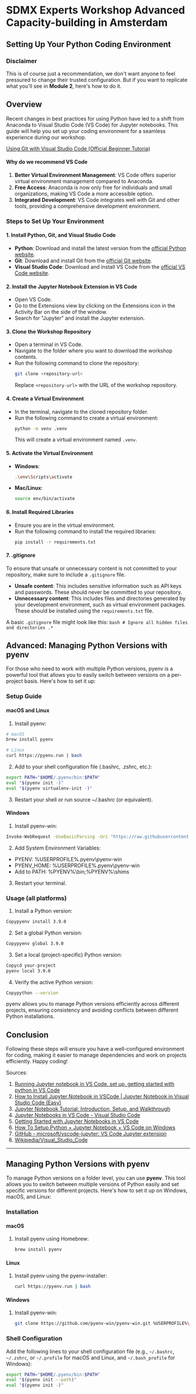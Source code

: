 # SDMX Experts Workshop Advanced Capacity-building in Amsterdam 



## Setting Up Your Python Coding Environment
### Disclaimer
This is of course just a recommendation, we don't want anyone to feel pressured to change their trusted configuration. But if you want to replicate what you'll see in **Module 2**, here's how to do it.
  


## Overview
Recent changes in best practices for using Python have led to a shift from Anaconda to Visual Studio Code (VS Code) for Jupyter notebooks. This guide will help you set up your coding environment for a seamless experience during our workshop.

[Using Git with Visual Studio Code (Official Beginner Tutoria)](https://www.youtube.com/watch?v=i_23KUAEtUM&ab_channel=VisualStudioCode)

#### Why do we recommend VS Code
1. **Better Virtual Environment Management**: VS Code offers superior virtual environment management compared to Anaconda.
2. **Free Access**: Anaconda is now only free for individuals and small organizations, making VS Code a more accessible option.
3. **Integrated Development**: VS Code integrates well with Git and other tools, providing a comprehensive development environment.

### Steps to Set Up Your Environment

#### 1. Install Python, Git, and Visual Studio Code
- **Python**: Download and install the latest version from the [official Python website](https://www.python.org/downloads/).
- **Git**: Download and install Git from the [official Git website](https://git-scm.com/downloads).
- **Visual Studio Code**: Download and install VS Code from the [official VS Code website](https://code.visualstudio.com/).

#### 2. Install the Jupyter Notebook Extension in VS Code
- Open VS Code.
- Go to the Extensions view by clicking on the Extensions icon in the Activity Bar on the side of the window.
- Search for "Jupyter" and install the Jupyter extension.

#### 3. Clone the Workshop Repository
- Open a terminal in VS Code.
- Navigate to the folder where you want to download the workshop contents.
- Run the following command to clone the repository:
  ```bash
  git clone <repository-url>
  ```
  Replace `<repository-url>` with the URL of the workshop repository.

#### 4. Create a Virtual Environment
- In the terminal, navigate to the cloned repository folder.
- Run the following command to create a virtual environment:
  ```bash
  python -m venv .venv
  ```
  This will create a virtual environment named `.venv`.

#### 5. Activate the Virtual Environment
- **Windows**:
  ```bash
  .\env\Scripts\activate
  ```
- **Mac/Linux**:
  ```bash
  source env/bin/activate
  ```

#### 6. Install Required Libraries
- Ensure you are in the virtual environment.
- Run the following command to install the required libraries:
  ```bash
  pip install -r requirements.txt
  ```
  
#### 7. .gitignore
To ensure that unsafe or unnecessary content is not committed to your repository, make sure to include a `.gitignore` file.

- **Unsafe content**: This includes sensitive information such as API keys and passwords. These should never be committed to your repository.
- **Unnecessary content**: This includes files and directories generated by your development environment, such as virtual environment packages. These should be installed using the `requirements.txt` file.

A basic `.gitignore` file might look like this:
    ```bash
    # Ignore all hidden files and directories
    .*
    ```


## Advanced: Managing Python Versions with pyenv
For those who need to work with multiple Python versions, pyenv is a powerful tool that allows you to easily switch between versions on a per-project basis. Here's how to set it up:

### Setup Guide
#### macOS and Linux

1. Install pyenv:
```bash
# macOS
brew install pyenv

# Linux
curl https://pyenv.run | bash
```

2. Add to your shell configuration file (.bashrc, .zshrc, etc.):
```bash
export PATH="$HOME/.pyenv/bin:$PATH"
eval "$(pyenv init -)"
eval "$(pyenv virtualenv-init -)"
```

3. Restart your shell or run source ~/.bashrc (or equivalent).

#### Windows

1. Install pyenv-win:
```bash
Invoke-WebRequest -UseBasicParsing -Uri "https://raw.githubusercontent.com/pyenv-win/pyenv-win/master/pyenv-win/install-pyenv-win.ps1" -OutFile "./install-pyenv-win.ps1"; &"./install-pyenv-win.ps1"
```

2. Add System Environment Variables:

 - PYENV: %USERPROFILE%\.pyenv\pyenv-win
 - PYENV_HOME: %USERPROFILE%\.pyenv\pyenv-win
 - Add to PATH: %PYENV%\bin;%PYENV%\shims

3. Restart your terminal.

### Usage (all platforms)

1. Install a Python version:
```bash
Copypyenv install 3.9.0
```

2. Set a global Python version:
```bash
Copypyenv global 3.9.0
```

3. Set a local (project-specific) Python version:
```bash
Copycd your-project
pyenv local 3.9.0
```

4. Verify the active Python version:
```bash
Copypython --version
```

pyenv allows you to manage Python versions efficiently across different projects, ensuring consistency and avoiding conflicts between different Python installations.



## Conclusion
Following these steps will ensure you have a well-configured environment for coding, making it easier to manage dependencies and work on projects efficiently. Happy coding!

Sources:
1. [Running Jupyter notebook in VS Code, set up, getting started with python in VS Code](https://www.youtube.com/watch?v=9V7AoX0TvSM)
2. [How to Install Jupyter Notebook in VSCode | Jupyter Notebook in Visual Studio Code (Easy)](https://www.youtube.com/watch?v=xS5ZXOC4e6A)
3. [Jupyter Notebook Tutorial: Introduction, Setup, and Walkthrough](https://www.youtube.com/watch?v=HW29067qVWk)
4. [Jupyter Notebooks in VS Code - Visual Studio Code](https://code.visualstudio.com/docs/datascience/jupyter-notebooks)
5. [Getting Started with Jupyter Notebooks in VS Code](https://learn.microsoft.com/en-us/shows/visual-studio-code/getting-started-with-jupyter-notebooks-in-vs-code)
6. [How To Setup Python + Jupyter Notebook + VS Code on Windows](https://www.raillyhugo.com/blog/how-to-setup-python-environment)
7. [GitHub - microsoft/vscode-jupyter: VS Code Jupyter extension](https://github.com/microsoft/vscode-jupyter)
8. [Wikipedia/Visual_Studio_Code](https://en.wikipedia.org/wiki/Visual_Studio_Code)


-----

## Managing Python Versions with pyenv

To manage Python versions on a folder level, you can use **pyenv**. This tool allows you to switch between multiple versions of Python easily and set specific versions for different projects. Here's how to set it up on Windows, macOS, and Linux:

### Installation

#### macOS
1. Install pyenv using Homebrew:
    ```sh
    brew install pyenv
    ```

#### Linux
1. Install pyenv using the pyenv-installer:
    ```sh
    curl https://pyenv.run | bash
    ```

#### Windows
1. Install pyenv-win:
    ```sh
    git clone https://github.com/pyenv-win/pyenv-win.git %USERPROFILE%\.pyenv
    ```

### Shell Configuration

Add the following lines to your shell configuration file (e.g., `~/.bashrc`, `~/.zshrc`, or `~/.profile` for macOS and Linux, and `~/.bash_profile` for Windows):

```sh
export PATH="$HOME/.pyenv/bin:$PATH"
eval "$(pyenv init --path)"
eval "$(pyenv init -)"
```
